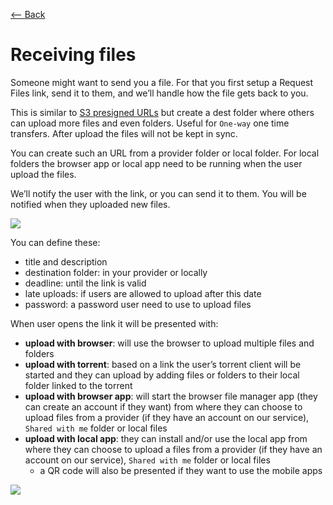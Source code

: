 [⟵ Back](../features.md#features)

# Receiving files

Someone might want to send you a file. For that you first setup a Request Files link, send it to them, and we’ll handle how the file gets back to you.

This is similar to [S3 presigned URLs](https://docs.aws.amazon.com/AmazonS3/latest/userguide/using-presigned-url.html) but create a dest folder where others can upload more files and even folders.
Useful for `One-way` one time transfers. After upload the files will not be kept in sync.

You can create such an URL from a provider folder or local folder. For local folders the browser app or local app need to be running when the user upload the files.

We’ll notify the user with the link, or you can send it to them. You will be notified when they uploaded new files.

![](https://github.com/radumarias/syncoxiders/blob/main/website/resources/frame-receiving.png?raw=true)

You can define these:
- title and description
- destination folder: in your provider or locally
- deadline: until the link is valid
- late uploads: if users are allowed to upload after this date
- password: a password user need to use to upload files

When user opens the link it will be presented with:
- **upload with browser**: will use the browser to upload multiple files and folders
- **upload with torrent**: based on a link the user’s torrent client will be started and they can upload by adding files or folders to their local folder linked to the torrent
- **upload with browser app**: will start the browser file manager app (they can create an account if they want) from where they can choose to upload files from a provider (if they have an account on our service), `Shared with me` folder or local files
- **upload with local app**: they can install and/or use the local app from where they can choose to upload a files from a provider (if they have an account on our service), `Shared with me` folder or local files
    - a QR code will also be presented if they want to use the mobile apps

![](https://github.com/radumarias/syncoxiders/blob/main/website/resources/diagram-receiving.png?raw=true)
